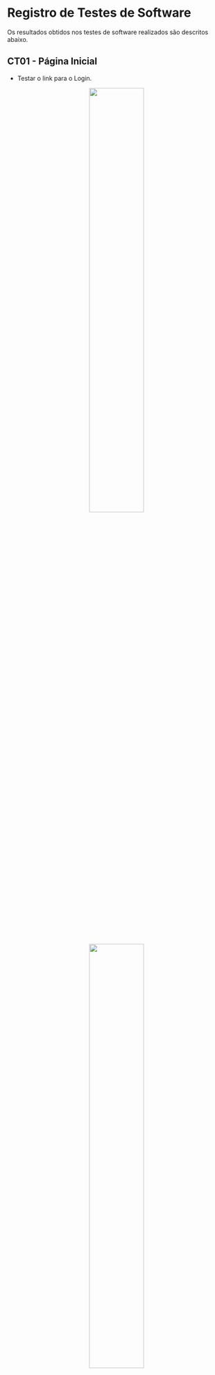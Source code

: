 # Registro de Testes de Software

Os resultados obtidos nos testes de software realizados são descritos abaixo.

## CT01 - Página Inicial

- Testar o link para o Login.
<div align="center">
<img src="img/Teste-página inicial.png" width="50%"><br><br>
  </div>
 <div align="center">
<img src="img/Teste-Login.jpg" width="50%"><br><br>
  </div>

- Testar o link para o Cadastro.
<div align="center">
<img src="img/Teste-página inicial2.png" width="50%"><br><br>
  </div>
 <div align="center">
<img src="img/Teste-Cadastro.jpg" width="50%"><br><br>
  </div>
  
## CT02 - Separação de telas entre candidatos e recrutadores
  
  - Cadastro e Login do candidato
  <div align="center">
<img src="img/teste-cadastro-candidato.jpg" width="50%"><br><br>
  </div>
    <div align="center">
<img src="img/teste-login-candidato.jpg" width="50%"><br><br>
  </div>
 <div align="center">
<img src="img/teste-perfil-candidato.jpg" width="50%"><br><br>
  </div>

  - Cadastro e Login do recrutador
   <div align="center">
<img src="img/teste-cadastro-recrutador.jpg" width="50%"><br><br>
  </div>
  <div align="center">
<img src="img/teste-login-recrutador.jpg" width="50%"><br><br>
  </div>
 <div align="center">
<img src="img/teste-perfil-recrutador.jpg" width="50%"><br><br>
  </div>
  
## CT03 - Criação, edição e compartilhamento de currículo

- Fazer Login e acessar a página de Perfil do candidato.

  <div align="center">
<img src="img\CT03-01.jpg" width="50%"><br><br>
  </div>

- Clicar no menu principal na opção Criar um currículo.

  <div align="center">
<img src="img\CT03-02.jpg" width="50%"><br><br>
  </div>

- Preencher as informações pedidas para o currículo, como habilidades e experiências

  <div align="center">
<img src="img\CT03-03-1.jpg" width="50%"><br><br>
<img src="img\CT03-03-2.jpg" width="50%"><br><br>
  </div>
 
- Clicar em Salvar e ver currículo para ser redirecionado para a página com as informações do seu currículo

  <div align="center">
<img src="img\CT03-04.jpg" width="50%"><br><br>
  </div>
  
- Escolher se irá compartilhar o currículo na plataforma HireMe, fazer download do currículo com o layout escolhido e/ou copiar o link do currículo.

  <div align="center">
<img src="img\preencher-modelo-curriculo.jpg" width="50%"><br><br>
  </div>

## CT04 - Testar filtros de busca de pessoas de acordo com as experiências
- Acessar a página Buscar profissionais

  <div align="center">
<img src="img\cadastro3.jpg" width="50%"><br><br>
  </div>

- Digitar no campo de pesquisa os filtros profissionais que está buscando e clicar Enter para selecionar

  <div align="center">
<img src="img\buscar-profissionais.jpg" width="50%"><br><br>
  </div>

## CT05 - Caixa de mensagens

- Acessar a página Buscar profissionais.
  <div align="center">
<img src="img\buscar-profissionais.jpg" width="50%"><br><br>
  </div>
  
- Digitar no campo de pesquisa os filtros profissionais que está buscando e clicar Enter para pesquisar currículos.

- Ao escolher um currículo, clicar no botão Enviar mensagem.
 <div align="center">
<img src="img\CT05-03.jpg" width="50%"><br><br>
  </div>
  

## CT06 - Currículos favoritados
- Acessar a página Buscar profissionais.
  <div align="center">
<img src="img\buscar-profissionais.jpg" width="50%"><br><br>
  </div>
  
- Digitar no campo de pesquisa os filtros profissionais que está buscando e clicar Enter para pesquisar currículos.

- Quando um currículo chamar atenção, clicar no botão de favoritar, em forma de coração, presente no box do currículo.
 <div align="center">
<img src="img\CT06-03.jpg" width="50%"><br><br>
  </div>

## CT07 - Botão de dicas

- Testar o botão de dicas na página de Criar um currículo.
<div align="center">
<img src="img/teste-dica-curriculo.png" width="50%"><br><br>
  </div>
 <div align="center">
<img src="img/teste-dica-curriculo2.png" width="50%"><br><br>
  </div>

- Testar o botão de dicas na página de Modelos de currículos.
  <div align="center">
<img src="img/teste-dicas.png" width="50%"><br><br>
  </div>
 <div align="center">
<img src="img/teste-dicas2.png" width="50%"><br><br>
  </div>

## CT08 - Compatibilidade e Responsividade

- Testar compatibilidade com os principais navegadores do mercado.
  <div align="center">
<img src="img/teste-compatibilidade-edge.png" width="50%"><br>
  <b>Microsoft Edge</b><br><br>
  </div>
  <div align="center">
<img src="img/teste-compatibilidade-chrome.png" width="50%"><br>
  <b>Google Chrome</b><br><br>
  </div>
  
- Testar responsividade em diferentes tamanhos de telas.
   - Ex: Página de Cadastro.
<div align="center">
<img src="img/teste-responsividade-cadastro-desktop.jpg" width="50%"><br>
  <b>Tela desktop</b><br><br>
  </div>
 <div align="center">
<img src="img/teste-responsividade-cadastro-tablet.jpg" width="50%"><br>
  <b>Tela tablet</b><br><br>
  </div>
   <div align="center">
  <img src="img/teste-responsividade-cadastro-mobile.jpg" width="50%"><br>
  <b>Tela mobile</b><br><br>
  </div>
  
  - Ex: Página para criar um currículo.
<div align="center">
<img src="img/teste-responsividade-curriculo-desktop.jpg" width="50%"><br>
  <b>Tela desktop</b><br><br>
  </div>
 <div align="center">
<img src="img/teste-responsividade-curriculo-tablet.jpg" width="50%"><br>
  <b>Tela tablet</b><br><br>
  </div>
   <div align="center">
  <img src="img/teste-responsividade-curriculo-mobile.jpg" width="50%"><br>
  <b>Tela mobile</b><br><br>
  </div>


